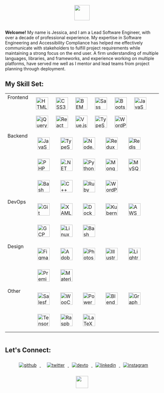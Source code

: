 <div>

  <div align="center">
    <img src="https://img.shields.io/badge/Open%20to%20Work-228B22" height="50" width="auto">
  </div>

  <br/>

  <strong>Welcome!</strong> My name is Jessica, and I am a Lead Software Engineer, with over a decade of professional experience. My expertise in Software Engineering and Accessibility Compliance has helped me effectively communicate with stakeholders to fulfill project requirements while maintaining a strong focus on the end user. A firm understanding of multiple languages, libraries, and frameworks, and experience working on multiple platforms, have served me well as I mentor and lead teams from project planning through deployment.
  <br/>
  ## My Skill Set:
  <table style="margin: 0px; width: 100%;">
    <tr width="100%">
      <td valign="top" width="15%">Frontend</td>
      <td valign="top" width="85%">
        <div>
          <img style="margin: 10px" src="https://profilinator.rishav.dev/skills-assets/html5-original-wordmark.svg" alt="HTML5" height="40"/>
          <img style="margin: 10px" src="https://profilinator.rishav.dev/skills-assets/css3-original-wordmark.svg" alt="CSS3" height="40"/>
          <img style="margin: 10px" src="https://profilinator.rishav.dev/skills-assets/bem.svg" alt="BEM" height="40"/>
          <img style="margin: 10px" src="https://profilinator.rishav.dev/skills-assets/sass-original.svg" alt="Sass" height="40"/>
          <img style="margin: 10px" src="https://profilinator.rishav.dev/skills-assets/bootstrap-plain.svg" alt="Bootstrap" height="40"/>
          <img style="margin: 10px" src="https://profilinator.rishav.dev/skills-assets/javascript-original.svg" alt="JavaScript" height="40"/>
          <img style="margin: 10px" src="https://profilinator.rishav.dev/skills-assets/jquery.png" alt="jQuery" height="40"/>
          <img style="margin: 10px" src="https://profilinator.rishav.dev/skills-assets/react-original-wordmark.svg" alt="React" height="40"/>
          <img style="margin: 10px" src="https://profilinator.rishav.dev/skills-assets/vuejs-original-wordmark.svg" alt="Vue.js" height="40"/>
          <img style="margin: 10px" src="https://profilinator.rishav.dev/skills-assets/typescript-original.svg" alt="TypeScript" height="40"/>
          <img style="margin: 10px" src="https://profilinator.rishav.dev/skills-assets/wordpress.png" alt="WordPress" height="40"/>
        </div>
      </td>
    </tr>
    <tr width="100%">
      <td valign="top" width="15%">Backend</td>
      <td valign="top" width="85%">
        <div>
          <img style="margin: 15px" src="https://profilinator.rishav.dev/skills-assets/javascript-original.svg" alt="JavaScript" height="40"/>
          <img style="margin: 15px" src="https://profilinator.rishav.dev/skills-assets/typescript-original.svg" alt="TypeScript" height="40"/>
          <img style="margin: 15px" src="https://profilinator.rishav.dev/skills-assets/nodejs-original-wordmark.svg" alt="Node.js" height="40"/>
          <img style="margin: 15px" src="https://profilinator.rishav.dev/skills-assets/redux-original.svg" alt="Redux" height="40"/>
          <img style="margin: 15px" src="https://profilinator.rishav.dev/skills-assets/redis-original-wordmark.svg" alt="Redis" height="40"/>
          <img style="margin: 15px" src="https://profilinator.rishav.dev/skills-assets/php-original.svg" alt="PHP" height="40"/>
          <img style="margin: 15px" src="https://profilinator.rishav.dev/skills-assets/dot-net-original-wordmark.svg" alt=".NET" height="40"/>
          <img style="margin: 15px" src="https://profilinator.rishav.dev/skills-assets/python-original.svg" alt="Python" height="40"/>
          <img style="margin: 15px" src="https://profilinator.rishav.dev/skills-assets/mongodb-original-wordmark.svg" alt="MongoDB" height="40"/>
          <img style="margin: 15px" src="https://profilinator.rishav.dev/skills-assets/mysql-original-wordmark.svg" alt="MySQL" height="40"/>
          <img style="margin: 15px" src="https://profilinator.rishav.dev/skills-assets/gnu_bash-icon.svg" alt="Bash" height="40"/>
          <img style="margin: 15px" src="https://profilinator.rishav.dev/skills-assets/cplusplus-original.svg" alt="C++" height="40"/>
          <img style="margin: 15px" src="https://profilinator.rishav.dev/skills-assets/ruby-original-wordmark.svg" alt="Ruby" height="40"/>
          <img style="margin: 15px" src="https://profilinator.rishav.dev/skills-assets/wordpress.png" alt="WordPress" height="40"/>
        </div>
      </td>
    </tr>
    <tr width="100%">
      <td valign="top" width="15%">DevOps</td>
      <td valign="top" width="85%">
        <div>
          <img style="margin: 15px" src="https://profilinator.rishav.dev/skills-assets/git-scm-icon.svg" alt="Git" height="40"/>
          <img style="margin: 15px" src="https://profilinator.rishav.dev/skills-assets/xaml.png" alt="XAML" height="40"/>
          <img style="margin: 15px" src="https://profilinator.rishav.dev/skills-assets/docker-original-wordmark.svg" alt="Docker" height="40"/>
          <img style="margin: 15px" src="https://profilinator.rishav.dev/skills-assets/kubernetes-icon.svg" alt="Kubernetes" height="40"/>
          <img style="margin: 15px" src="https://profilinator.rishav.dev/skills-assets/amazonwebservices-original-wordmark.svg" alt="AWS" height="40"/>
          <img style="margin: 15px" src="https://profilinator.rishav.dev/skills-assets/google_cloud-icon.svg" alt="GCP" height="40"/>
          <img style="margin: 15px" src="https://profilinator.rishav.dev/skills-assets/linux-original.svg" alt="Linux" height="40"/>
          <img style="margin: 15px" src="https://profilinator.rishav.dev/skills-assets/gnu_bash-icon.svg" alt="Bash" height="40"/>
        </div>
      </td>
    </tr>
    <tr width="100%">
      <td valign="top" width="15%">Design</td>
      <td valign="top" width="85%">
        <div>
          <img style="margin: 15px" src="https://profilinator.rishav.dev/skills-assets/figma-icon.svg" alt="Figma" height="40" />
          <img style="margin: 15px" src="https://profilinator.rishav.dev/skills-assets/adobexd.png" alt="Adobe XD" height="40"/>
          <img style="margin: 15px" src="https://profilinator.rishav.dev/skills-assets/photoshop-plain.svg" alt="Photoshop" height="40"/>
          <img style="margin: 15px" src="https://profilinator.rishav.dev/skills-assets/adobe_illustrator-icon.svg" alt="Illustrator" height="40"/>
          <img style="margin: 15px" src="https://profilinator.rishav.dev/skills-assets/lightroom.png" alt="Lightroom" height="40"/>
          <img style="margin: 15px" src="https://profilinator.rishav.dev/skills-assets/adobepremierepro.png" alt="Premiere Pro" height="40"/>
          <img style="margin: 15px" src="https://profilinator.rishav.dev/skills-assets/mui.png" alt="Material UI" height="40"/>
        </div>
      </td>
    </tr>
    <tr width="100%">
      <td valign="top" width="15%">Other</td>
      <td valign="top" width="85%">
        <div>
          <img style="margin: 15px" src="https://profilinator.rishav.dev/skills-assets/salesforce.png" alt="Salesforce" height="40"/>
          <img style="margin: 15px" src="https://profilinator.rishav.dev/skills-assets/woocommerce.png" alt="WooCommerce" height="40"/>
          <img style="margin: 15px" src="https://profilinator.rishav.dev/skills-assets/powerbi.png" alt="Power Bi" height="40"/>
          <img style="margin: 15px" src="https://profilinator.rishav.dev/skills-assets/blender_community_badge_white.svg" alt="Blender" height="40"/>
          <img style="margin: 15px" src="https://profilinator.rishav.dev/skills-assets/graphql.png" alt="GraphQL" height="40"/>
          <img style="margin: 15px" src="https://profilinator.rishav.dev/skills-assets/tensorflow-icon.svg" alt="TensorFlow" height="40"/>
          <img style="margin: 15px" src="https://profilinator.rishav.dev/skills-assets/raspberrypi.png" alt="Raspberry Pi" height="40"/>
          <img style="margin: 15px" src="https://profilinator.rishav.dev/skills-assets/latex.png" alt="LaTeX" height="40"/>
        </div>
      </td>
    </tr>
  </table>
  <br/>
  
  ## Let's Connect:
  <div align="center">
    <a href="https://github.com/thejessicafelts" target="_blank" style="padding: 10px;">
      <img src=https://img.shields.io/badge/github-%2324292e.svg?&style=for-the-badge&logo=github&logoColor=white alt=github style="margin: 10px;" />
    </a>
    <a href="https://twitter.com/thejessicafelts" target="_blank">
      <img src=https://img.shields.io/badge/twitter-%2300acee.svg?&style=for-the-badge&logo=twitter&logoColor=white alt=twitter style="margin: 10px;" />
    </a>
    <a href="https://dev.to/thejessicafelts" target="_blank">
      <img src=https://img.shields.io/badge/dev.to-%2308090A.svg?&style=for-the-badge&logo=dev.to&logoColor=white alt=devto style="margin: 10px;" />
    </a>
    <a href="https://linkedin.com/in/thejessicafelts" target="_blank">
      <img src=https://img.shields.io/badge/linkedin-%231E77B5.svg?&style=for-the-badge&logo=linkedin&logoColor=white alt=linkedin style="margin: 10px;" />
    </a>
    <a href="https://instagram.com/thejessicafelts" target="_blank">
      <img src=https://img.shields.io/badge/instagram-%23000000.svg?&style=for-the-badge&logo=instagram&logoColor=white alt=instagram style="margin: 10px;" />
    </a>
  </div>

  <br/>

  <div align="center">
  <img src="https://img.shields.io/badge/Proud%20Supporter%20of%20Open%20Source-7393B3" height="40">
  </div>

</div>

